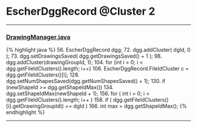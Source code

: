 # EscherDggRecord @Cluster 2

***

### [DrawingManager.java](https://searchcode.com/codesearch/view/15642363/)
{% highlight java %}
56. EscherDggRecord dgg;
72.     dgg.addCluster( dgId, 0 );
73.     dgg.setDrawingsSaved( dgg.getDrawingsSaved() + 1 );
98.         dgg.addCluster(drawingGroupId, 1);
104.         for (int i = 0; i < dgg.getFileIdClusters().length; i++)
106.             EscherDggRecord.FileIdCluster c = dgg.getFileIdClusters()[i];
128.     dgg.setNumShapesSaved(dgg.getNumShapesSaved() + 1);
130.     if (newShapeId >= dgg.getShapeIdMax())
134.         dgg.setShapeIdMax(newShapeId + 1);
156.     for ( int i = 0; i < dgg.getFileIdClusters().length; i++ )
158.         if ( dgg.getFileIdClusters()[i].getDrawingGroupId() == dgId )
166.     int max = dgg.getShapeIdMax();
{% endhighlight %}

***


